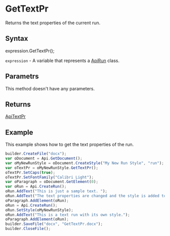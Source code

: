 # GetTextPr

Returns the text properties of the current run.

## Syntax

expression.GetTextPr();

`expression` - A variable that represents a [ApiRun](../ApiRun.md) class.

## Parametrs

This method doesn't have any parameters.

## Returns

[ApiTextPr](../../ApiTextPr/ApiTextPr.md)

## Example

This example shows how to get the text properties of the run.

```javascript
builder.CreateFile("docx");
var oDocument = Api.GetDocument();
var oMyNewRunStyle = oDocument.CreateStyle("My New Run Style", "run");
var oTextPr = oMyNewRunStyle.GetTextPr();
oTextPr.SetCaps(true);
oTextPr.SetFontFamily("Calibri Light");
var oParagraph = oDocument.GetElement(0);
var oRun = Api.CreateRun();
oRun.AddText("This is just a sample text. ");
oRun.AddText("The text properties are changed and the style is added to the paragraph. ");
oParagraph.AddElement(oRun);
oRun = Api.CreateRun();
oRun.SetStyle(oMyNewRunStyle);
oRun.AddText("This is a text run with its own style.");
oParagraph.AddElement(oRun);
builder.SaveFile("docx", "GetTextPr.docx");
builder.CloseFile();
```
